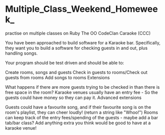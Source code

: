 # Multiple_Class_Weekend_Homeweek_
practise on multiple classes on Ruby 
The OO CodeClan Caraoke (CCC)

You have been approached to build software for a Karaoke bar. Specifically, they want you to build a software for checking guests in and out, plus handling songs.

Your program should be test driven and should be able to:

Create rooms, songs and guests
Check in guests to rooms/Check out guests from rooms
Add songs to rooms
Extensions

What happens if there are more guests trying to be checked in than there is free space in the room?
Karaoke venues usually have an entry fee - So the guests could have money so they can pay it.
Advanced extensions

Guests could have a favourite song, and if their favourite song is on the room's playlist, they can cheer loudly! (return a string like "Whoo!")
Rooms can keep track of the entry fees/spending of the guests - maybe add a bar tab/bar class?
Add anything extra you think would be good to have at a karaoke venue!
